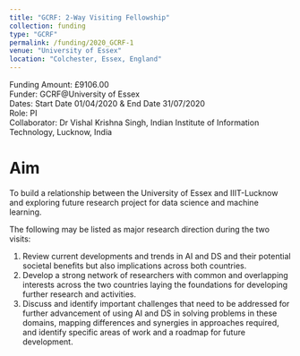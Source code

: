 ```yaml
---
title: "GCRF: 2-Way Visiting Fellowship"
collection: funding
type: "GCRF"
permalink: /funding/2020_GCRF-1
venue: "University of Essex"
location: "Colchester, Essex, England"
---
```



Funding Amount: £9106.00<br/>
Funder: GCRF@University of Essex <br/>
Dates: Start Date 01/04/2020 & End Date 31/07/2020 <br/>
Role: PI <br/>
Collaborator: Dr Vishal Krishna Singh, Indian Institute of Information Technology, Lucknow, India<br/>


Aim
======

To build a relationship between the University of Essex and IIIT-Lucknow and exploring future research project for data science and machine learning. 

The following may be listed as major research direction during the two visits:
1.	Review current developments and trends in AI and DS and their potential societal benefits but also implications across both countries. 
2.	Develop a strong network of researchers with common and overlapping interests across the two countries laying the foundations for developing further research and activities.
3.	Discuss and identify important challenges that need to be addressed for further advancement of using AI and DS in solving problems in these domains, mapping differences and synergies in approaches required, and identify specific areas of work and a roadmap for future development. 


